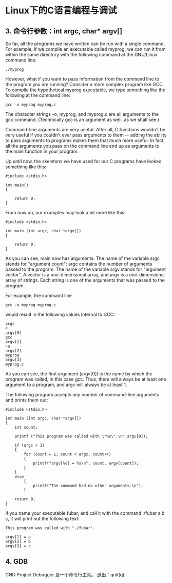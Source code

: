 # Linux下的C语言编程与调试
## 3. 命令行参数：int argc, char* argv[]
So far, all the programs we have written can be run with a single command. For example, if we compile an executable called myprog, we can run it from within the same directory with the following command at the GNU/Linux command line: 

    ./myprog

However, what if you want to pass information from the command line to the program you are running? Consider a more complex program like GCC. To compile the hypothetical myprog executable, we type something like the following at the command line: 

    gcc -o myprog myprog.c

The character strings -o, myprog, and myprog.c are all arguments to the gcc command. (Technically gcc is an argument as well, as we shall see.)

Command-line arguments are very useful. After all, C functions wouldn't be very useful if you couldn't ever pass arguments to them -- adding the ability to pass arguments to programs makes them that much more useful. In fact, all the arguments you pass on the command line end up as arguments to the main function in your program.

Up until now, the skeletons we have used for our C programs have looked something like this: 

    #include <stdio.h>

    int main()
    {

        return 0;
    }

From now on, our examples may look a bit more like this: 

    #include <stdio.h>

    int main (int argc, char *argv[])
    {

        return 0;
    }

As you can see, main now has arguments. The name of the variable argc stands for "argument count"; argc contains the number of arguments passed to the program. The name of the variable argv stands for "argument vector". A vector is a one-dimensional array, and argv is a one-dimensional array of strings. Each string is one of the arguments that was passed to the program.

For example, the command line 

    gcc -o myprog myprog.c

would result in the following values internal to GCC:


    argc
    4 
    argv[0]
    gcc 
    argv[1]
    -o 
    argv[2]
    myprog 
    argv[3]
    myprog.c

As you can see, the first argument (argv[0]) is the name by which the program was called, in this case gcc. Thus, there will always be at least one argument to a program, and argc will always be at least 1.

The following program accepts any number of command-line arguments and prints them out: 

    #include <stdio.h>

    int main (int argc, char *argv[])
    {
        int count;

        printf ("This program was called with \"%s\".\n",argv[0]);

        if (argc > 1)
        {
            for (count = 1; count < argc; count++)
            {
                printf("argv[%d] = %s\n", count, argv[count]);
            }
        }
        else
            {
                printf("The command had no other arguments.\n");
            }

        return 0;
    }
If you name your executable fubar, and call it with the command ./fubar a b c, it will print out the following text: 

    This program was called with "./fubar".

    argv[1] = a
    argv[2] = b
    argv[3] = c

## 4. GDB
GNU Project Debugger
是一个命令行工具。
退出：quit(q)
